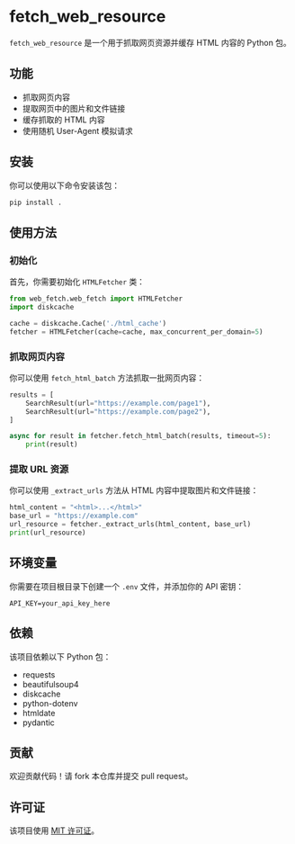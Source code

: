 # fetch_web_resource

`fetch_web_resource` 是一个用于抓取网页资源并缓存 HTML 内容的 Python 包。

## 功能

- 抓取网页内容
- 提取网页中的图片和文件链接
- 缓存抓取的 HTML 内容
- 使用随机 User-Agent 模拟请求

## 安装

你可以使用以下命令安装该包：

```sh
pip install .
```

## 使用方法

### 初始化

首先，你需要初始化 `HTMLFetcher` 类：

```python
from web_fetch.web_fetch import HTMLFetcher
import diskcache

cache = diskcache.Cache('./html_cache')
fetcher = HTMLFetcher(cache=cache, max_concurrent_per_domain=5)
```

### 抓取网页内容

你可以使用 `fetch_html_batch` 方法抓取一批网页内容：

```python
results = [
    SearchResult(url="https://example.com/page1"),
    SearchResult(url="https://example.com/page2"),
]

async for result in fetcher.fetch_html_batch(results, timeout=5):
    print(result)
```

### 提取 URL 资源

你可以使用 `_extract_urls` 方法从 HTML 内容中提取图片和文件链接：

```python
html_content = "<html>...</html>"
base_url = "https://example.com"
url_resource = fetcher._extract_urls(html_content, base_url)
print(url_resource)
```

## 环境变量

你需要在项目根目录下创建一个 `.env` 文件，并添加你的 API 密钥：

```
API_KEY=your_api_key_here
```

## 依赖

该项目依赖以下 Python 包：

- requests
- beautifulsoup4
- diskcache
- python-dotenv
- htmldate
- pydantic

## 贡献

欢迎贡献代码！请 fork 本仓库并提交 pull request。

## 许可证

该项目使用 [MIT 许可证](LICENSE)。